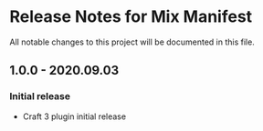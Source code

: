 # Release Notes for Mix Manifest

All notable changes to this project will be documented in this file.

## 1.0.0 - 2020.09.03
### Initial release
- Craft 3 plugin initial release
